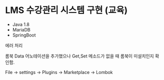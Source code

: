# LMS 수강관리 시스템 구현 (교육)

- Java 1.8 
- MariaDB
- SpringBoot

에러 처리

롬북 Data 어노테이션을 추가했으나 Get,Set 메소드가 없을 때 롬북이 미설치인지 확인함.

File -> settings -> Plugins -> Marketplace -> Lombok 
